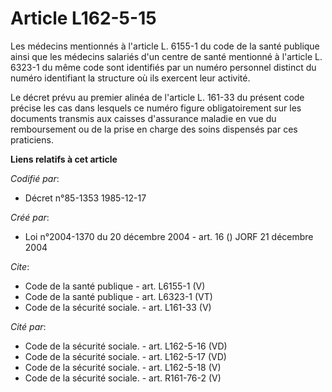 # Article L162-5-15

Les médecins mentionnés à l'article L. 6155-1 du code de la santé publique ainsi que les médecins salariés d'un centre de
santé mentionné à l'article L. 6323-1 du même code sont identifiés par un numéro personnel distinct du numéro identifiant la
structure où ils exercent leur activité. 

Le décret prévu au premier alinéa de l'article L. 161-33 du présent code précise les cas dans lesquels ce numéro figure
obligatoirement sur les documents transmis aux caisses d'assurance maladie en vue du remboursement ou de la prise en charge
des soins dispensés par ces praticiens.

**Liens relatifs à cet article**

_Codifié par_:

  - Décret n°85-1353 1985-12-17

_Créé par_:

  - Loi n°2004-1370 du 20 décembre 2004 - art. 16 () JORF 21 décembre 2004

_Cite_:

  - Code de la santé publique - art. L6155-1 (V)
  - Code de la santé publique - art. L6323-1 (VT)
  - Code de la sécurité sociale. - art. L161-33 (V)

_Cité par_:

  - Code de la sécurité sociale. - art. L162-5-16 (VD)
  - Code de la sécurité sociale. - art. L162-5-17 (VD)
  - Code de la sécurité sociale. - art. L162-5-18 (V)
  - Code de la sécurité sociale. - art. R161-76-2 (V)
